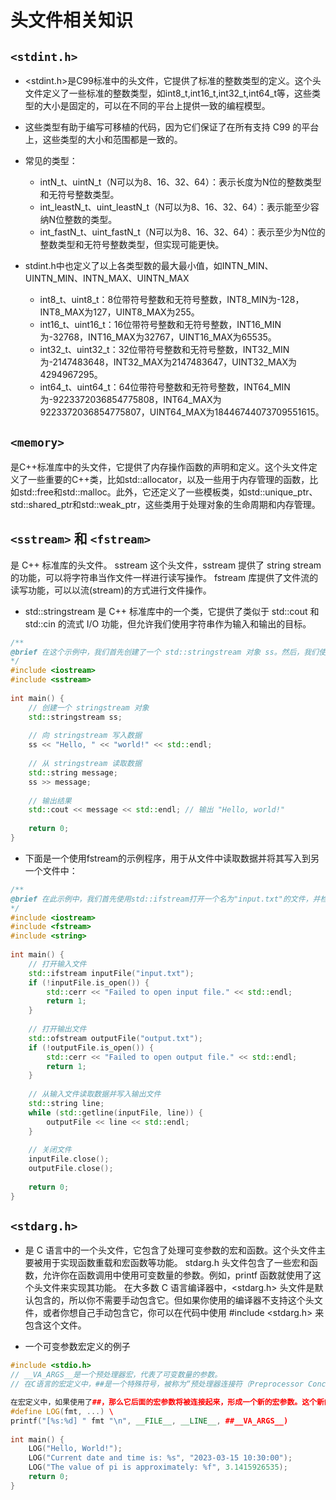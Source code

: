 # 头文件相关知识
## `<stdint.h>` 
* <stdint.h>是C99标准中的头文件，它提供了标准的整数类型的定义。这个头文件定义了一些标准的整数类型，如int8_t,int16_t,int32_t,int64_t等，这些类型的大小是固定的，可以在不同的平台上提供一致的编程模型。

* 这些类型有助于编写可移植的代码，因为它们保证了在所有支持 C99 的平台上，这些类型的大小和范围都是一致的。

* 常见的类型：
    * intN_t、uintN_t（N可以为8、16、32、64）：表示长度为N位的整数类型和无符号整数类型。
    * int_leastN_t、uint_leastN_t（N可以为8、16、32、64）：表示能至少容纳N位整数的类型。
    * int_fastN_t、uint_fastN_t（N可以为8、16、32、64）：表示至少为N位的整数类型和无符号整数类型，但实现可能更快。

* stdint.h中也定义了以上各类型数的最大最小值，如INTN_MIN、UINTN_MIN、INTN_MAX、UINTN_MAX
    * int8_t、uint8_t：8位带符号整数和无符号整数，INT8_MIN为-128，INT8_MAX为127，UINT8_MAX为255。
    * int16_t、uint16_t：16位带符号整数和无符号整数，INT16_MIN为-32768，INT16_MAX为32767，UINT16_MAX为65535。
    * int32_t、uint32_t：32位带符号整数和无符号整数，INT32_MIN为-2147483648，INT32_MAX为2147483647，UINT32_MAX为4294967295。
    * int64_t、uint64_t：64位带符号整数和无符号整数，INT64_MIN为-9223372036854775808，INT64_MAX为9223372036854775807，UINT64_MAX为18446744073709551615。
## `<memory>`
是C++标准库中的头文件，它提供了内存操作函数的声明和定义。这个头文件定义了一些重要的C++类，比如std::allocator，以及一些用于内存管理的函数，比如std::free和std::malloc。此外，它还定义了一些模板类，如std::unique_ptr、std::shared_ptr和std::weak_ptr，这些类用于处理对象的生命周期和内存管理。
## `<sstream>` 和 `<fstream>`
是 C++ 标准库的头文件。
sstream 这个头文件，sstream 提供了 string stream 的功能，可以将字符串当作文件一样进行读写操作。
fstream 库提供了文件流的读写功能，可以以流(stream)的方式进行文件操作。
* std::stringstream 是 C++ 标准库中的一个类，它提供了类似于 std::cout 和 std::cin 的流式 I/O 功能，但允许我们使用字符串作为输入和输出的目标。

```cpp
/** 
@brief 在这个示例中，我们首先创建了一个 std::stringstream 对象 ss。然后，我们使用插入运算符 << 将字符串和换行符写入 ss。接着，我们使用提取运算符 >> 从 ss 中读取数据并将其存储在 message 变量中。最后，我们将结果输出到控制台。
*/
#include <iostream>  
#include <sstream>  
  
int main() {  
    // 创建一个 stringstream 对象  
    std::stringstream ss;  
  
    // 向 stringstream 写入数据  
    ss << "Hello, " << "world!" << std::endl;  
  
    // 从 stringstream 读取数据  
    std::string message;  
    ss >> message;  
  
    // 输出结果  
    std::cout << message << std::endl; // 输出 "Hello, world!"  
  
    return 0;  
}
```

* 下面是一个使用fstream的示例程序，用于从文件中读取数据并将其写入到另一个文件中：
```cpp
/**
@brief 在此示例中，我们首先使用std::ifstream打开一个名为"input.txt"的文件，并检查是否成功打开。然后，我们使用std::ofstream打开一个名为"output.txt"的文件，并检查是否成功打开。接下来，我们使用std::getline函数从输入文件逐行读取数据，并将每行数据写入输出文件。最后，我们关闭输入和输出文件。
*/
#include <iostream>  
#include <fstream>  
#include <string>  
  
int main() {  
    // 打开输入文件  
    std::ifstream inputFile("input.txt");  
    if (!inputFile.is_open()) {  
        std::cerr << "Failed to open input file." << std::endl;  
        return 1;  
    }  
  
    // 打开输出文件  
    std::ofstream outputFile("output.txt");  
    if (!outputFile.is_open()) {  
        std::cerr << "Failed to open output file." << std::endl;  
        return 1;  
    }  
  
    // 从输入文件读取数据并写入输出文件  
    std::string line;  
    while (std::getline(inputFile, line)) {  
        outputFile << line << std::endl;  
    }  
  
    // 关闭文件  
    inputFile.close();  
    outputFile.close();  
  
    return 0;  
}
```
## ```<stdarg.h>``` 
* 是 C 语言中的一个头文件，它包含了处理可变参数的宏和函数。这个头文件主要被用于实现函数重载和宏函数等功能。
stdarg.h 头文件包含了一些宏和函数，允许你在函数调用中使用可变数量的参数。例如，printf 函数就使用了这个头文件来实现其功能。
在大多数 C 语言编译器中，<stdarg.h> 头文件是默认包含的，所以你不需要手动包含它。但如果你使用的编译器不支持这个头文件，或者你想自己手动包含它，你可以在代码中使用 #include <stdarg.h> 来包含这个文件。

* 一个可变参数宏定义的例子
```cpp
#include <stdio.h>  
// __VA_ARGS__是一个预处理器宏，代表了可变数量的参数。
// 在C语言的宏定义中，##是一个特殊符号，被称为“预处理器连接符（Preprocessor Concatenator）”。它的作用是将两个宏参数连接起来。

在宏定义中，如果使用了##，那么它后面的宏参数将被连接起来，形成一个新的宏参数。这个新的宏参数可以在宏体中使用。
#define LOG(fmt, ...) \  
printf("[%s:%d] " fmt "\n", __FILE__, __LINE__, ##__VA_ARGS__)  
  
int main() {  
    LOG("Hello, World!");  
    LOG("Current date and time is: %s", "2023-03-15 10:30:00"); 
    LOG("The value of pi is approximately: %f", 3.1415926535);  
    return 0;  
}
```
